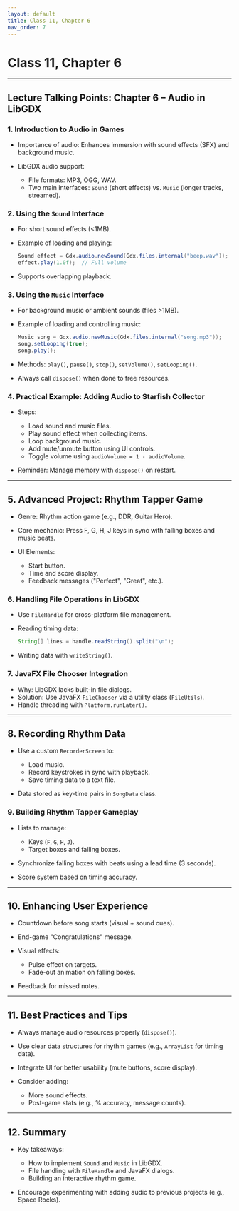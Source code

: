 ```yaml
---
layout: default
title: Class 11, Chapter 6
nav_order: 7
---
```


# Class 11, Chapter 6

---

## **Lecture Talking Points: Chapter 6 – Audio in LibGDX**

### **1. Introduction to Audio in Games**

* Importance of audio: Enhances immersion with sound effects (SFX) and background music.
* LibGDX audio support:

  * File formats: MP3, OGG, WAV.
  * Two main interfaces: `Sound` (short effects) vs. `Music` (longer tracks, streamed).

### **2. Using the `Sound` Interface**

* For short sound effects (<1MB).
* Example of loading and playing:

  ```java
  Sound effect = Gdx.audio.newSound(Gdx.files.internal("beep.wav"));
  effect.play(1.0f);  // Full volume
  ```
* Supports overlapping playback.

### **3. Using the `Music` Interface**

* For background music or ambient sounds (files >1MB).
* Example of loading and controlling music:

  ```java
  Music song = Gdx.audio.newMusic(Gdx.files.internal("song.mp3"));
  song.setLooping(true);
  song.play();
  ```
* Methods: `play()`, `pause()`, `stop()`, `setVolume()`, `setLooping()`.
* Always call `dispose()` when done to free resources.

### **4. Practical Example: Adding Audio to Starfish Collector**

* Steps:

  * Load sound and music files.
  * Play sound effect when collecting items.
  * Loop background music.
  * Add mute/unmute button using UI controls.
  * Toggle volume using `audioVolume = 1 - audioVolume`.
* Reminder: Manage memory with `dispose()` on restart.

---

## **5. Advanced Project: Rhythm Tapper Game**

* Genre: Rhythm action game (e.g., DDR, Guitar Hero).
* Core mechanic: Press F, G, H, J keys in sync with falling boxes and music beats.
* UI Elements:

  * Start button.
  * Time and score display.
  * Feedback messages ("Perfect", "Great", etc.).

### **6. Handling File Operations in LibGDX**

* Use `FileHandle` for cross-platform file management.
* Reading timing data:

  ```java
  String[] lines = handle.readString().split("\n");
  ```
* Writing data with `writeString()`.

### **7. JavaFX File Chooser Integration**

* Why: LibGDX lacks built-in file dialogs.
* Solution: Use JavaFX `FileChooser` via a utility class (`FileUtils`).
* Handle threading with `Platform.runLater()`.

---

## **8. Recording Rhythm Data**

* Use a custom `RecorderScreen` to:

  * Load music.
  * Record keystrokes in sync with playback.
  * Save timing data to a text file.
* Data stored as key-time pairs in `SongData` class.

### **9. Building Rhythm Tapper Gameplay**

* Lists to manage:

  * Keys (`F`, `G`, `H`, `J`).
  * Target boxes and falling boxes.
* Synchronize falling boxes with beats using a lead time (3 seconds).
* Score system based on timing accuracy.

---

## **10. Enhancing User Experience**

* Countdown before song starts (visual + sound cues).
* End-game "Congratulations" message.
* Visual effects:

  * Pulse effect on targets.
  * Fade-out animation on falling boxes.
* Feedback for missed notes.

---

## **11. Best Practices and Tips**

* Always manage audio resources properly (`dispose()`).
* Use clear data structures for rhythm games (e.g., `ArrayList` for timing data).
* Integrate UI for better usability (mute buttons, score display).
* Consider adding:

  * More sound effects.
  * Post-game stats (e.g., % accuracy, message counts).

---

## **12. Summary**

* Key takeaways:

  * How to implement `Sound` and `Music` in LibGDX.
  * File handling with `FileHandle` and JavaFX dialogs.
  * Building an interactive rhythm game.
* Encourage experimenting with adding audio to previous projects (e.g., Space Rocks).

